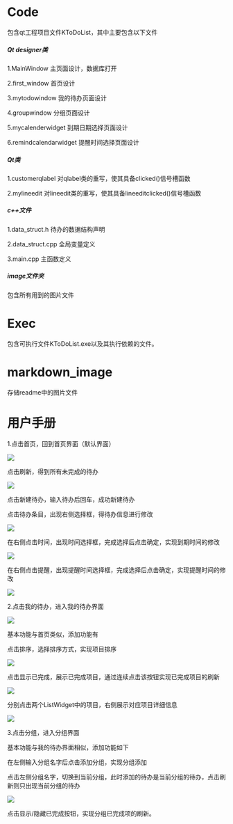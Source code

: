 # Code

包含qt工程项目文件KToDoList，其中主要包含以下文件

##### Qt designer类

1.MainWindow 主页面设计，数据库打开

2.first_window 首页设计

3.mytodowindow 我的待办页面设计

4.groupwindow 分组页面设计

5.mycalenderwidget 到期日期选择页面设计

6.remindcalendarwidget 提醒时间选择页面设计

##### Qt类

1.customerqlabel 对qlabel类的重写，使其具备clicked()信号槽函数

2.mylineedit 对lineedit类的重写，使其具备lineeditclicked()信号槽函数

##### c++文件

1.data_struct.h 待办的数据结构声明

2.data_struct.cpp 全局变量定义

3.main.cpp 主函数定义

##### image文件夹

包含所有用到的图片文件

# Exec

包含可执行文件KToDoList.exe以及其执行依赖的文件。



# markdown_image

存储readme中的图片文件

# 用户手册

1.点击首页，回到首页界面（默认界面）

![](markdown_image\2022-11-16-12-59-14-image.png)

点击刷新，得到所有未完成的待办

![](markdown_image\2022-11-16-13-00-06-image.png)

点击新建待办，输入待办后回车，成功新建待办

点击待办条目，出现右侧选择框，得待办信息进行修改

![](markdown_image\2022-11-16-13-01-16-image.png)

在右侧点击时间，出现时间选择框，完成选择后点击确定，实现到期时间的修改

![](markdown_image\2022-11-16-13-02-55-image.png)

在右侧点击提醒，出现提醒时间选择框，完成选择后点击确定，实现提醒时间的修改

![](markdown_image\2022-11-16-13-03-30-image.png)

2.点击我的待办，进入我的待办界面

![](markdown_image\2022-11-16-13-04-53-image.png)

基本功能与首页类似，添加功能有

点击排序，选择排序方式，实现项目排序

![](markdown_image\2022-11-16-13-05-59-image.png)

点击显示已完成，展示已完成项目，通过连续点击该按钮实现已完成项目的刷新

![](markdown_image\2022-11-16-13-06-27-image.png)

分别点击两个ListWidget中的项目，右侧展示对应项目详细信息

![](markdown_image\2022-11-16-13-08-24-image.png)

3.点击分组，进入分组界面

基本功能与我的待办界面相似，添加功能如下

在左侧输入分组名字后点击添加分组，实现分组添加

点击左侧分组名字，切换到当前分组，此时添加的待办是当前分组的待办，点击刷新则只出现当前分组的待办

![](markdown_image\2022-11-16-13-16-31-image.png)

点击显示/隐藏已完成按钮，实现分组已完成项的刷新。
